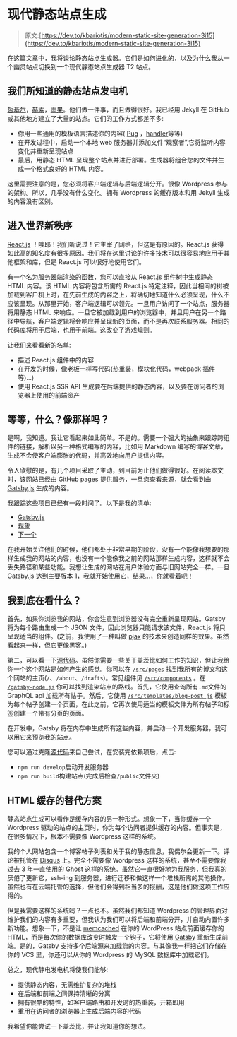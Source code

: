 # 现代静态站点生成

> 原文:[https://dev.to/kbariotis/modern-static-site-generation-3i15](https://dev.to/kbariotis/modern-static-site-generation-3i15)

在这篇文章中，我将谈论静态站点生成器。它们是如何进化的，以及为什么我从一个幽灵站点切换到一个现代静态站点生成器 T2 站点。

## [](#static-site-generators-as-we-know-them)我们所知道的静态站点发电机

[哲基尔](http://jekyllrb.com)，[赫索](https://hexo.io)，[雨果](https://gohugo.io/)。他们做一件事，而且做得很好。我已经用 Jekyll 在 GitHub 或其他地方建立了大量的站点。它们的工作方式都差不多:

*   你用一些通用的模板语言描述你的内容( [Pug](//pugjs.org) ，[handler](http://handlebarsjs.com)等等)
*   在开发过程中，启动一个本地 web 服务器并添加文件“观察者”,它将监听内容变化并重新呈现站点
*   最后，用静态 HTML 呈现整个站点并进行部署。生成器将组合您的文件并生成一个格式良好的 HTML 内容。

这里需要注意的是，您必须将客户端逻辑与后端逻辑分开。很像 Wordpress 参与的架构。所以，几乎没有什么变化。拥有 Wordpress 的缓存版本和用 Jekyll 生成的内容没有区别。

## [](#enter-the-new-world-order)进入世界新秩序

[React.js](https://facebook.github.io/react/) ！噢耶！我们听说过！它主宰了网络，但这是有原因的。React.js 获得如此高的知名度有很多原因。我们将在这里讨论的许多技术可以很容易地应用于其他框架和库，但是 React.js 可以很好地使用它们。

有一个名为[服务器端渲染](https://facebook.github.io/react/docs/react-dom-server.html)的函数，您可以直接从 React.js 组件树中生成静态 HTML 内容。该 HTML 内容将包含所需的 React.js 特定注释，因此当相同的树被加载到客户机上时，在先前生成的内容之上，将确切地知道什么必须呈现，什么不应该呈现。从那里开始，客户端逻辑可以领先。一旦用户访问了一个站点，服务器将用静态 HTML 来响应。一旦它被加载到用户的浏览器中，并且用户在另一个路径中导航，客户端逻辑将会响应并呈现新的页面，而不是再次联系服务器。相同的代码库将用于后端，也用于前端。这改变了游戏规则。

让我们来看看新的名单:

*   描述 React.js 组件中的内容
*   在开发的时候，像老板一样写代码(热重装，模块化代码，webpack 插件等)...)
*   使用 React.js SSR API 生成要在后端提供的静态内容，以及要在访问者的浏览器上使用的前端资产

## [](#wait-what-like-that)等等，什么？像那样吗？

是啊，我知道。我让它看起来如此简单。不是的。需要一个强大的抽象来跟踪跨组件的链接，解析以另一种格式编写的内容，比如用 Markdown 编写的博客文章，生成不会使客户端膨胀的代码，并高效地向用户提供内容。

令人欣慰的是，有几个项目采取了主动，到目前为止他们做得很好。在阅读本文时，该网站已经由 GitHub pages 提供服务，一旦您查看来源，就会看到由 [Gatsby.js](https://gatsbyjs.org) 生成的内容。

我跟踪这些项目已经有一段时间了。以下是我的清单:

*   [Gatsby.js](https://gatsbyjs.org)
*   [现象](https://phenomic.io)
*   [下一个](https://nextein.now.sh)

在我开始关注他们的时候，他们都处于非常早期的阶段，没有一个能像我想要的那样生成我的网站的内容，也没有一个能像我之前的网站那样生成内容，这样就不会丢失路径和某些功能。我想让生成的网站在用户体验方面与旧网站完全一样。一旦 Gatsby.js 达到主要版本 1，我就开始使用它，结果...，你就看着吧！

## [](#what-exactly-am-i-looking-at)我到底在看什么？

首先，如果你浏览我的网站，你会注意到浏览器没有完全重新呈现网站。Gatsby 将为每个路由生成一个 JSON 文件，因此浏览器只能请求该文件，React.js 将只呈现适当的组件。(之前，我使用了一种叫做 [pjax](https://github.com/kbariotis/kostasbariotis.com__ghost-theme/blob/master/src/js/app.js#L11) 的技术来创造同样的效果。虽然看起来一样，但它更像黑客。)

第二，可以看一下[源代码](https://github.com/kbariotis/kostasbariotis.com)。虽然你需要一些关于盖茨比如何工作的知识，但让我给你一个这个网站是如何产生的感觉。你可以在 [`/src/pages`](https://github.com/kbariotis/kostasbariotis.com/tree/master/src/pages) 找到我所有的博文和这个网站的主页(`/`、`/about`、`/drafts`)。常见组件见 [`/src/components`](https://github.com/kbariotis/kostasbariotis.com/tree/master/src/components) 。在 [`/gatsby-node.js`](https://github.com/kbariotis/kostasbariotis.com/tree/master/gatsby-node.js) 你可以找到渲染站点的路线。首先，它使用查询所有`.md`文件的 GraphQL api 加载所有帖子。然后，它使用 [`/src/templates/blog-post.js`](https://github.com/kbariotis/kostasbariotis.com/tree/master/src/templates/blog-post.js) 模板为每个帖子创建一个页面，在此之前，它再次使用适当的模板文件为所有帖子和标签创建一个带有分页的页面。

在开发中，Gatsby 将在内存中生成所有这些内容，并启动一个开发服务器，我可以用它来预览我的站点。

您可以通过克隆[源代码](https://github.com/kbariotis/kostasbariotis.com)来自己尝试，在安装完依赖项后，点击:

*   `npm run develop`启动开发服务器
*   `npm run build`构建站点(完成后检查`/public`文件夹)

## HTML 缓存的替代方案

静态站点生成可以看作是缓存内容的另一种形式。想象一下，当你缓存一个 Wordpress 驱动的站点的主页时，你为每个访问者提供缓存的内容。但事实是，在很多情况下，根本不需要像 Wordpress 这样的系统。

我的个人网站包含一个博客帖子列表和关于我的静态信息，我偶尔会更新一下。评论被托管在 [Disqus](https://disqus.com) 上。完全不需要像 Wordpress 这样的系统，甚至不需要像我过去 3 年一直使用的 [Ghost](https://ghost.org) 这样的系统。虽然它一直很好地为我服务，但我真的厌倦了更新它，ssh-ing 到服务器，进行迁移和做这样一个堆栈所需的其他操作。虽然也有在云端托管的选择，但他们会得到相当多的报酬，这是他们做这项工作应得的。

但是我需要这样的系统吗？一点也不。虽然我们都知道 Wordpress 的管理界面对维护我们的内容有多重要，但我认为我们可以将后端和前端分开，并自动内置许多新功能。想象一下，不是让 [memcached](https://memcached.org/) 在你的 WordPress 站点前面缓存你的 HTML，而是每次你的数据库改变时触发一个钩子，它将使用 [Gatsby](https://www.gatsbyjs.org/packages/gatsby-source-wordpress/) 重新生成前端。是的，Gatsby 支持多个后端源来加载您的内容。与其像我一样把它们存储在你的 VCS 里，你还可以从你的 Wordpress 的 MySQL 数据库中加载它们。

总之，现代静电发电机将使我们能够:

*   提供静态内容，无需维护复杂的堆栈
*   在后端和前端之间保持清晰的分离
*   拥有很酷的特性，如客户端路由和开发时的热重装，开箱即用
*   重用在访问者的浏览器上生成后端内容的代码

我希望你能尝试一下盖茨比，并让我知道你的想法。